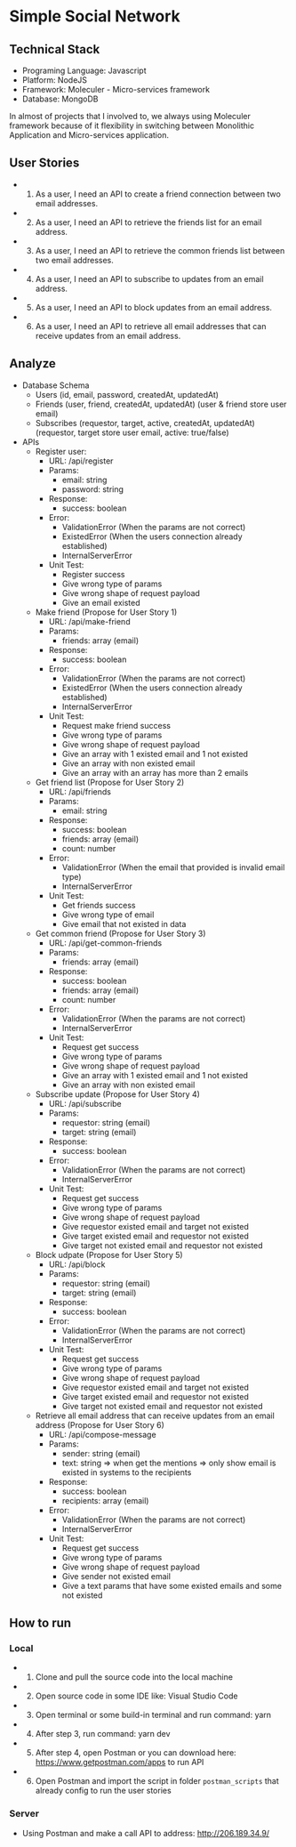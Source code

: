 # Simple Social Network

## Technical Stack

- Programing Language: Javascript
- Platform: NodeJS
- Framework: Moleculer - Micro-services framework
- Database: MongoDB

In almost of projects that I involved to, we always using Moleculer framework because of it flexibility in switching between Monolithic Application and Micro-services application.

## User Stories

- 1.  As a user, I need an API to create a friend connection between two email addresses.
- 2.  As a user, I need an API to retrieve the friends list for an email address.
- 3.  As a user, I need an API to retrieve the common friends list between two email addresses.
- 4.  As a user, I need an API to subscribe to updates from an email address.
- 5.  As a user, I need an API to block updates from an email address.
- 6.  As a user, I need an API to retrieve all email addresses that can receive updates from an email address.

## Analyze

- Database Schema
  - Users (id, email, password, createdAt, updatedAt)
  - Friends (user, friend, createdAt, updatedAt) (user & friend store user email)
  - Subscribes (requestor, target, active, createdAt, updatedAt) (requestor, target store user email, active: true/false)
- APIs
  - Register user:
    - URL: /api/register
    - Params:
      - email: string
      - password: string
    - Response:
      - success: boolean
    - Error:
      - ValidationError (When the params are not correct)
      - ExistedError (When the users connection already established)
      - InternalServerError
    - Unit Test:
      - Register success
      - Give wrong type of params
      - Give wrong shape of request payload
      - Give an email existed
  - Make friend (Propose for User Story 1)
    - URL: /api/make-friend
    - Params:
      - friends: array (email)
    - Response:
      - success: boolean
    - Error:
      - ValidationError (When the params are not correct)
      - ExistedError (When the users connection already established)
      - InternalServerError
    - Unit Test:
      - Request make friend success
      - Give wrong type of params
      - Give wrong shape of request payload
      - Give an array with 1 existed email and 1 not existed
      - Give an array with non existed email
      - Give an array with an array has more than 2 emails
  - Get friend list (Propose for User Story 2)
    - URL: /api/friends
    - Params:
      - email: string
    - Response:
      - success: boolean
      - friends: array (email)
      - count: number
    - Error:
      - ValidationError (When the email that provided is invalid email type)
      - InternalServerError
    - Unit Test:
      - Get friends success
      - Give wrong type of email
      - Give email that not existed in data
  - Get common friend (Propose for User Story 3)
    - URL: /api/get-common-friends
    - Params:
      - friends: array (email)
    - Response:
      - success: boolean
      - friends: array (email)
      - count: number
    - Error:
      - ValidationError (When the params are not correct)
      - InternalServerError
    - Unit Test:
      - Request get success
      - Give wrong type of params
      - Give wrong shape of request payload
      - Give an array with 1 existed email and 1 not existed
      - Give an array with non existed email
  - Subscribe update (Propose for User Story 4)
    - URL: /api/subscribe
    - Params:
      - requestor: string (email)
      - target: string (email)
    - Response:
      - success: boolean
    - Error:
      - ValidationError (When the params are not correct)
      - InternalServerError
    - Unit Test:
      - Request get success
      - Give wrong type of params
      - Give wrong shape of request payload
      - Give requestor existed email and target not existed
      - Give target existed email and requestor not existed
      - Give target not existed email and requestor not existed
  - Block udpate (Propose for User Story 5)
    - URL: /api/block
    - Params:
      - requestor: string (email)
      - target: string (email)
    - Response:
      - success: boolean
    - Error:
      - ValidationError (When the params are not correct)
      - InternalServerError
    - Unit Test:
      - Request get success
      - Give wrong type of params
      - Give wrong shape of request payload
      - Give requestor existed email and target not existed
      - Give target existed email and requestor not existed
      - Give target not existed email and requestor not existed
  - Retrieve all email address that can receive updates from an email address (Propose for User Story 6)
    - URL: /api/compose-message
    - Params:
      - sender: string (email)
      - text: string => when get the mentions => only show email is existed in systems to the recipients
    - Response:
      - success: boolean
      - recipients: array (email)
    - Error:
      - ValidationError (When the params are not correct)
      - InternalServerError
    - Unit Test:
      - Request get success
      - Give wrong type of params
      - Give wrong shape of request payload
      - Give sender not existed email
      - Give a text params that have some existed emails and some not existed

## How to run

### Local

- 1.  Clone and pull the source code into the local machine
- 2.  Open source code in some IDE like: Visual Studio Code
- 3.  Open terminal or some build-in terminal and run command: yarn
- 4.  After step 3, run command: yarn dev
- 5.  After step 4, open Postman or you can download here: https://www.getpostman.com/apps to run API
- 6.  Open Postman and import the script in folder `postman_scripts` that already config to run the user stories

### Server

- Using Postman and make a call API to address: http://206.189.34.9/
